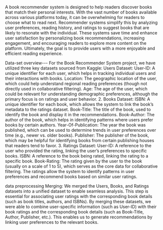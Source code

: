 A book recommender system is designed to help readers discover books that match their personal interests. With the vast number of books available across various platforms today, it can be overwhelming for readers to choose what to read next. Recommender systems simplify this by analyzing user preferences, reading history, and ratings to suggest books that are likely to resonate with the individual.
These systems save time and enhance user satisfaction by personalizing book recommendations, increasing engagement, and encouraging readers to explore more content on the platform. Ultimately, the goal is to provide users with a more enjoyable and efficient reading experience.

Data-set overview---
For the Book Recommender System project, we have utilized three key datasets sourced from Kaggle:
Users Dataset:
User-ID: A unique identifier for each user, which helps in tracking individual users and their interactions with books.
Location: The geographic location of the user, which could help understand regional reading preferences (though not directly used in collaborative filtering).
Age: The age of the user, which could be relevant for understanding demographic preferences, although the primary focus is on ratings and user behavior.
2.     Books Dataset:
ISBN: A unique identifier for each book, which allows the system to link the book’s metadata to the ratings dataset.
Book-Title: The title of the book, used to identify the book and display it in the recommendations.
Book-Author: The author of the book, which helps in identifying patterns where users prefer books by certain authors.
Year-Of-Publication: The year the book was published, which can be used to determine trends in user preferences over time (e.g., newer vs. older books).
Publisher: The publisher of the book, which may be helpful for identifying books from certain publishing houses that readers tend to favor.
3.   Ratings Dataset:
User-ID: A reference to the user who provided the rating, linking the user’s preferences to specific books.
ISBN: A reference to the book being rated, linking the rating to a specific book.
Book-Rating: The rating given by the user to the book (usually on a scale of 1 to 5), which serves as the core data for collaborative filtering. The ratings allow the system to identify patterns in user preferences and recommend books based on similar user ratings.

data preprocessing
Merging:
We merged the Users, Books, and Ratings datasets into a unified dataset to enable seamless analysis. This step is essential for associating user ratings with the corresponding book details (such as book titles, authors, and ISBNs).
By merging these datasets, we were able to combine user-specific information (such as User-ID) with their book ratings and the corresponding book details (such as Book-Title, Author, Publisher, etc.). This enables us to generate recommendations by linking user preferences to the relevant books.


